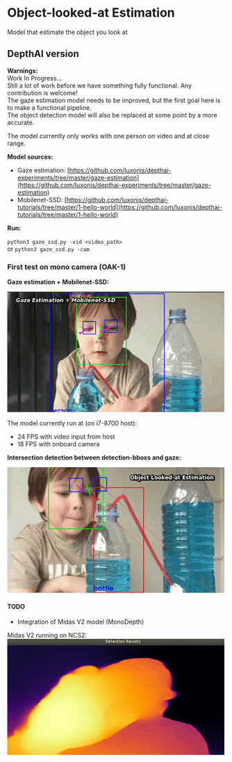 # Object-looked-at Estimation
Model that estimate the object you look at


## DepthAI version

**Warnings:**  
Work In Progress...      
Still a lot of work before we have something fully functional. Any contribution is welcome!     
The gaze estimation model needs to be improved, but the first goal here is to make a functional pipeline.  
The object detection model will also be replaced at some point by a more accurate.  
  
The model currently only works with one person on video and at close range.  

**Model sources:**  
* Gaze estimation: [https://github.com/luxonis/depthai-experiments/tree/master/gaze-estimation](https://github.com/luxonis/depthai-experiments/tree/master/gaze-estimation)  
* Mobilenet-SSD: [https://github.com/luxonis/depthai-tutorials/tree/master/1-hello-world](https://github.com/luxonis/depthai-tutorials/tree/master/1-hello-world)  

**Run:**  

`python3 gaze_ssd.py -vid <video_path>`  
or
`python3 gaze_ssd.py -cam`


### First test on mono camera (OAK-1)

**Gaze estimation + Mobilenet-SSD:** 

![blue](utils/blue3.gif)

The model currently run at (on i7-8700 host):  
* 24 FPS with video input from host  
* 18 FPS with onboard camera

**Intersection detection between detection-bboxs and gaze:**   

![blue2](utils/OLAE_1.gif)  

#### TODO

* Integration of Midas V2 model (MonoDepth)

Midas V2 running on NCS2:  
![midas](utils/midasv2_ncs2.gif)
